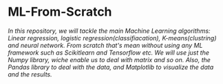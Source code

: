# ML-From-Scratch
*In this repository, we will tackle the main Machine Learning algorithms: Linear regression, logistic regression(classifiacation), K-means(clustring) and neural network. From scratch that's mean without using any ML framework such as Scikitlearn and Tensorflow etc.
We will use just the Numpy library, wiche enable us to deal with matrix and so on. Also, the Pandas library to deal with the data, and Matplotlib to visualize the data and the results.*
